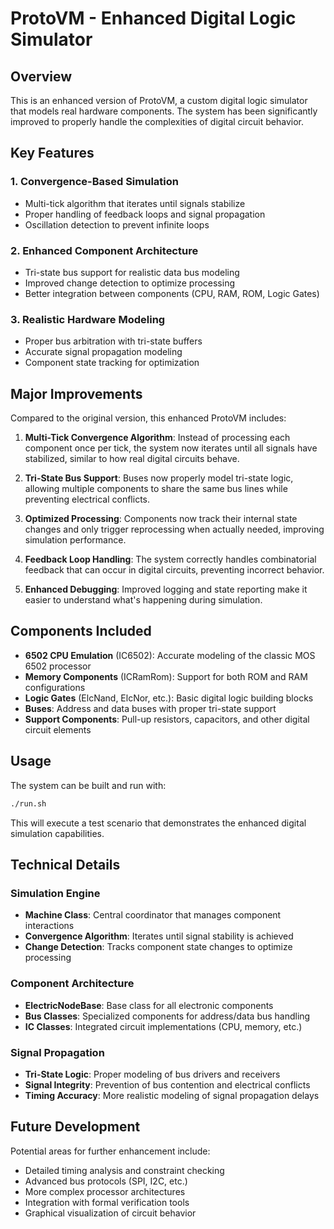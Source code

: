 # ProtoVM - Enhanced Digital Logic Simulator

## Overview

This is an enhanced version of ProtoVM, a custom digital logic simulator that models real hardware components. The system has been significantly improved to properly handle the complexities of digital circuit behavior.

## Key Features

### 1. Convergence-Based Simulation
- Multi-tick algorithm that iterates until signals stabilize
- Proper handling of feedback loops and signal propagation
- Oscillation detection to prevent infinite loops

### 2. Enhanced Component Architecture
- Tri-state bus support for realistic data bus modeling
- Improved change detection to optimize processing
- Better integration between components (CPU, RAM, ROM, Logic Gates)

### 3. Realistic Hardware Modeling
- Proper bus arbitration with tri-state buffers
- Accurate signal propagation modeling
- Component state tracking for optimization

## Major Improvements

Compared to the original version, this enhanced ProtoVM includes:

1. **Multi-Tick Convergence Algorithm**: Instead of processing each component once per tick, the system now iterates until all signals have stabilized, similar to how real digital circuits behave.

2. **Tri-State Bus Support**: Buses now properly model tri-state logic, allowing multiple components to share the same bus lines while preventing electrical conflicts.

3. **Optimized Processing**: Components now track their internal state changes and only trigger reprocessing when actually needed, improving simulation performance.

4. **Feedback Loop Handling**: The system correctly handles combinatorial feedback that can occur in digital circuits, preventing incorrect behavior.

5. **Enhanced Debugging**: Improved logging and state reporting make it easier to understand what's happening during simulation.

## Components Included

- **6502 CPU Emulation** (IC6502): Accurate modeling of the classic MOS 6502 processor
- **Memory Components** (ICRamRom): Support for both ROM and RAM configurations
- **Logic Gates** (ElcNand, ElcNor, etc.): Basic digital logic building blocks
- **Buses**: Address and data buses with proper tri-state support
- **Support Components**: Pull-up resistors, capacitors, and other digital circuit elements

## Usage

The system can be built and run with:
```bash
./run.sh
```

This will execute a test scenario that demonstrates the enhanced digital simulation capabilities.

## Technical Details

### Simulation Engine
- **Machine Class**: Central coordinator that manages component interactions
- **Convergence Algorithm**: Iterates until signal stability is achieved
- **Change Detection**: Tracks component state changes to optimize processing

### Component Architecture
- **ElectricNodeBase**: Base class for all electronic components
- **Bus Classes**: Specialized components for address/data bus handling
- **IC Classes**: Integrated circuit implementations (CPU, memory, etc.)

### Signal Propagation
- **Tri-State Logic**: Proper modeling of bus drivers and receivers
- **Signal Integrity**: Prevention of bus contention and electrical conflicts
- **Timing Accuracy**: More realistic modeling of signal propagation delays

## Future Development

Potential areas for further enhancement include:
- Detailed timing analysis and constraint checking
- Advanced bus protocols (SPI, I2C, etc.)
- More complex processor architectures
- Integration with formal verification tools
- Graphical visualization of circuit behavior